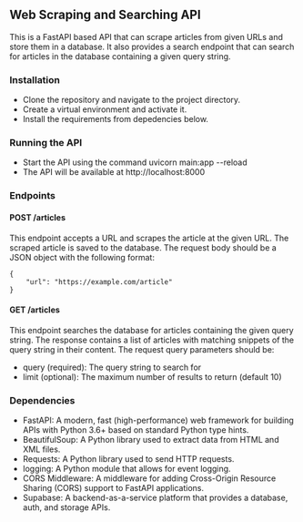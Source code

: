 ## Web Scraping and Searching API

This is a FastAPI based API that can scrape articles from given URLs and store them in a database. It also provides a search endpoint that can search for articles in the database containing a given query string.

### Installation

- Clone the repository and navigate to the project directory.
- Create a virtual environment and activate it.
- Install the requirements from depedencies below.

### Running the API

- Start the API using the command uvicorn main:app --reload
- The API will be available at http://localhost:8000

### Endpoints

#### POST /articles
This endpoint accepts a URL and scrapes the article at the given URL. The scraped article is saved to the database. The request body should be a JSON object with the following format:

```
{
    "url": "https://example.com/article"
}
```

#### GET /articles
This endpoint searches the database for articles containing the given query string. The response contains a list of articles with matching snippets of the query string in their content. The request query parameters should be:

- query (required): The query string to search for
- limit (optional): The maximum number of results to return (default 10)

### Dependencies

- FastAPI: A modern, fast (high-performance) web framework for building APIs with Python 3.6+ based on standard Python type hints.
- BeautifulSoup: A Python library used to extract data from HTML and XML files.
- Requests: A Python library used to send HTTP requests.
- logging: A Python module that allows for event logging.
- CORS Middleware: A middleware for adding Cross-Origin Resource Sharing (CORS) support to FastAPI applications.
- Supabase: A backend-as-a-service platform that provides a database, auth, and storage APIs.
